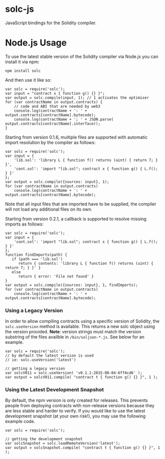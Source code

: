 # solc-js
JavaScript bindings for the Solidity compiler.

# Node.js Usage

To use the latest stable version of the Solidity compiler via Node.js you can install it via npm:

	npm install solc

And then use it like so:

	var solc = require('solc');
	var input = "contract x { function g() {} }";
	var output = solc.compile(input, 1); // 1 activates the optimiser
	for (var contractName in output.contracts) {
		// code and ABI that are needed by web3
		console.log(contractName + ': ' + output.contracts[contractName].bytecode);
		console.log(contractName + '; ' + JSON.parse( output.contracts[contractName].interface));
	}

Starting from version 0.1.6, multiple files are supported with automatic import resolution by the compiler as follows:

	var solc = require('solc');
	var input = {
		'lib.sol': 'library L { function f() returns (uint) { return 7; } }',
		'cont.sol': 'import "lib.sol"; contract x { function g() { L.f(); } }'
	};
	var output = solc.compile({sources: input}, 1);
	for (var contractName in output.contracts)
		console.log(contractName + ': ' + output.contracts[contractName].bytecode);

Note that all input files that are imported have to be supplied, the compiler will not load any additional files on its own.

Starting from version 0.2.1, a callback is supported to resolve missing imports as follows:

	var solc = require('solc');
	var input = {
		'cont.sol': 'import "lib.sol"; contract x { function g() { L.f(); } }'
	};
	function findImports(path) {
	   if (path === 'lib.sol')
	      return { contents: 'library L { function f() returns (uint) { return 7; } }' }
	   else
	      return { error: 'File not found' }
	}
	var output = solc.compile({sources: input}, 1, findImports);
	for (var contractName in output.contracts)
		console.log(contractName + ': ' + output.contracts[contractName].bytecode);


### Using a Legacy Version

In order to allow compiling contracts using a specific version of Solidity, the `solc.useVersion` method is available. This returns a new solc object using the version provided. **Note**: version strings must match the version substring of the files availble in `/bin/soljson-*.js`. See below for an example.

	var solc = require('solc');
	// by default the latest version is used
	// ie: solc.useVersion('latest')

	// getting a legacy version
	var solcV011 = solc.useVersion( 'v0.1.1-2015-08-04-6ff4cd6' );
	var output = solcV011.compile( "contract t { function g() {} }", 1 );

### Using the Latest Development Snapshot

By default, the npm version is only created for releases. This prevents people from deploying contracts with non-release versions because they are less stable and harder to verify. If you would like to use the latest development snapshot (at your own risk!), you may use the following example code.

	var solc = require('solc');

	// getting the development snapshot
	var solcSnapshot = solc.loadRemoteVersion('latest');
	var output = solcSnapshot.compile( "contract t { function g() {} }", 1 );
